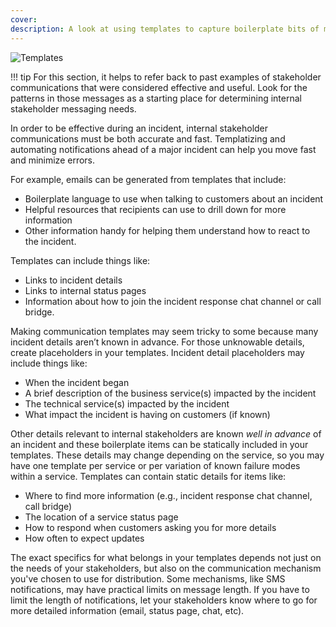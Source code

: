 ```yaml
---
cover:
description: A look at using templates to capture boilerplate bits of messaging
---
```

![Templates](/assets/images/headers/SHComms-Template.png)

!!! tip
    For this section, it helps to refer back to past examples of stakeholder communications that were considered effective and
    useful. Look for the patterns in those messages as a starting place for determining internal stakeholder messaging needs.

In order to be effective during an incident, internal stakeholder communications must be both accurate and fast. Templatizing and automating notifications ahead of a major incident can help you move fast and minimize errors.

For example, emails can be generated from templates that include:
- Boilerplate language to use when talking to customers about an incident
- Helpful resources that recipients can use to drill down for more information
- Other information handy for helping them understand how to react to the incident.

Templates can include things like:
- Links to incident details
- Links to internal status pages
- Information about how to join the incident response chat channel or call bridge.

Making communication templates may seem tricky to some because many incident details aren’t known in advance. For those unknowable details, create placeholders in your templates. Incident detail placeholders may include things like:

- When the incident began
- A brief description of the business service(s) impacted by the incident
- The technical service(s) impacted by the incident
- What impact the incident is having on customers (if known)

Other details relevant to internal stakeholders are known _*well in advance*_ of an incident and these boilerplate items can be statically included in your templates. These details may change depending on the service, so you may have one template per service or per variation of known failure modes within a service. Templates can contain static details for items like:

- Where to find more information (e.g., incident response chat channel, call bridge)
- The location of a service status page
- How to respond when customers asking you for more details
- How often to expect updates

The exact specifics for what belongs in your templates depends not just on the needs of your stakeholders, but also on the communication mechanism you've chosen to use for distribution. Some mechanisms, like SMS notifications, may have practical limits on message length. If you have to limit the length of notifications, let your stakeholders know where to go for more detailed information (email, status page, chat, etc).
